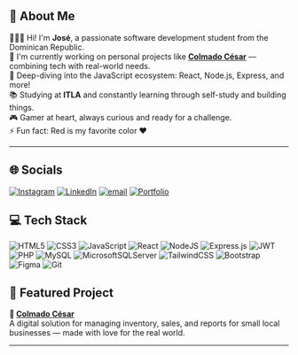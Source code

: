 ## 💫 About Me

👨🏾‍💻 Hi! I'm **José**, a passionate software development student from the Dominican Republic.  
🔭 I'm currently working on personal projects like **[Colmado César](https://github.com/JoseBeltre/colmado-cesar-app)** — combining tech with real-world needs.  
🌱 Deep-diving into the JavaScript ecosystem: React, Node.js, Express, and more!  
📚 Studying at **ITLA** and constantly learning through self-study and building things.  
🎮 Gamer at heart, always curious and ready for a challenge.  
⚡ Fun fact: Red is my favorite color ❤️

---

## 🌐 Socials  
[![Instagram](https://img.shields.io/badge/Instagram-%23E4405F.svg?logo=Instagram&logoColor=white)](https://instagram.com/josefo.bel)  [![LinkedIn](https://img.shields.io/badge/LinkedIn-%230077B5.svg?logo=linkedin&logoColor=white)](https://linkedin.com/in/josé-luis-beltre-cordero-94a3972a7)  [![email](https://img.shields.io/badge/Email-D14836?logo=gmail&logoColor=white)](mailto:552006jose@gmail.com)  [![Portfolio](https://img.shields.io/badge/Portfolio-CC2927?style=flat)](https://jose-web.com)


## 💻 Tech Stack

![HTML5](https://img.shields.io/badge/html5-%23E34F26.svg?style=flat&logo=html5&logoColor=white)  ![CSS3](https://img.shields.io/badge/css3-%231572B6.svg?style=flat&logo=css3&logoColor=white)  ![JavaScript](https://img.shields.io/badge/javascript-%23323330.svg?style=flat&logo=javascript&logoColor=%23F7DF1E)  ![React](https://img.shields.io/badge/react-%2320232a.svg?style=flat&logo=react&logoColor=%2361DAFB)  ![NodeJS](https://img.shields.io/badge/node.js-6DA55F?style=flat&logo=node.js&logoColor=white) 
 ![Express.js](https://img.shields.io/badge/express.js-%23404d59.svg?style=flat&logo=express&logoColor=%2361DAFB)  ![JWT](https://img.shields.io/badge/JWT-black?style=flat&logo=JSON%20web%20tokens)  ![PHP](https://img.shields.io/badge/php-%23777BB4.svg?style=flat&logo=php&logoColor=white)  ![MySQL](https://img.shields.io/badge/mysql-4479A1.svg?style=flat&logo=mysql&logoColor=white)  ![MicrosoftSQLServer](https://img.shields.io/badge/Microsoft%20SQL%20Server-CC2927?style=flat&logo=microsoft%20sql%20server&logoColor=white)  ![TailwindCSS](https://img.shields.io/badge/tailwindcss-%2338B2AC.svg?style=flat&logo=tailwind-css&logoColor=white)  ![Bootstrap](https://img.shields.io/badge/bootstrap-%238511FA.svg?style=flat&logo=bootstrap&logoColor=white)  ![Figma](https://img.shields.io/badge/figma-%23F24E1E.svg?style=flat&logo=figma&logoColor=white)  ![Git](https://img.shields.io/badge/git-%23F05033.svg?style=flat&logo=git&logoColor=white)



## 🚀 Featured Project

**🔗 [Colmado César](#)**  
A digital solution for managing inventory, sales, and reports for small local businesses — made with love for the real world.

---

